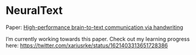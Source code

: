 NeuralText
================

<!-- WARNING: THIS FILE WAS AUTOGENERATED! DO NOT EDIT! -->

Paper: [High-performance brain-to-text communication via
handwriting](https://www.nature.com/articles/s41586-021-03506-2)

I’m currently working towards this paper. Check out my learning progress
here: https://twitter.com/xariusrke/status/1621403313651728386

